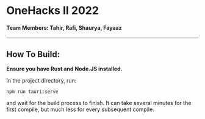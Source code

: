 # OneHacks II 2022
#### Team Members: Tahir, Rafi, Shaurya, Fayaaz

---

## How To Build:

**Ensure you have Rust and Node.JS installed.**

In the project directory, run:
```
npm run tauri:serve
```
and wait for the build process to finish.  It can take several minutes for the first compile, but much less for every subsequent compile.